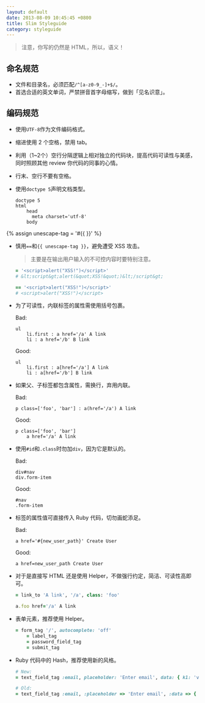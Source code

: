 ```yaml
---
layout: default
date: 2013-08-09 10:45:45 +0800
title: Slim Styleguide
category: styleguide
---
```


> 注意，你写的仍然是 HTML，所以，语义！

## 命名规范

- 文件和目录名，必须匹配`/^[a-z0-9_-]+$/`。
- 首选合适的英文单词，严禁拼音首字母缩写，做到「见名识意」。

## 编码规范

- 使用`UTF-8`作为文件编码格式。
- 缩进使用 2 个空格，禁用 tab。
- 利用（1~2个）空行分隔逻辑上相对独立的代码块，提高代码可读性与美感，同时照顾其他 review 你代码的同事的心情。
- 行末、空行不要有空格。
- 使用`doctype 5`声明文档类型。

  ```
  doctype 5
  html
      head
        meta charset='utf-8'
      body
  ```

{% assign unescape-tag = '#{{ }}' %}
- 慎用`==`和`{{ unescape-tag }}`，避免遭受 XSS 攻击。
  > 主要是在输出用户输入的不可控内容时要特别注意。

  ```ruby
  = '<script>alert("XSS!")</script>'
  # &lt;script&gt;alert(&quot;XSS!&quot;)&lt;/script&gt;

  == '<script>alert("XSS!")</script>'
  # <script>alert("XSS!")</script>
  ```

- 为了可读性，内联标签的属性需使用括号包裹。

  <p class="bad">Bad:</p>

  ```
  ul
      li.first : a href='/a' A link
      li : a href='/b' B link
  ```

  <p class="good">Good:</p>

  ```
  ul
      li.first : a[href='/a'] A link
      li : a[href='/b'] B link
  ```

- 如果父、子标签都包含属性，需换行，弃用内联。

  <p class="bad">Bad:</p>

  ```
  p class=['foo', 'bar'] : a(href='/a') A link
  ```

  <p class="good">Good:</p>

  ```
  p class=['foo', 'bar']
      a href='/a' A link
  ```

- 使用`#id`和`.class`时勿加`div`，因为它是默认的。

  <p class="bad">Bad:</p>

  ```
  div#nav
  div.form-item
  ```

  <p class="good">Good:</p>

  ```
  #nav
  .form-item
  ```

- 标签的属性值可直接传入 Ruby 代码，切勿画蛇添足。

  <p class="bad">Bad:</p>

  ```
  a href='#{new_user_path}' Create User
  ```

  <p class="good">Good:</p>

  ```
  a href=new_user_path Create User
  ```

- 对于是直接写 HTML 还是使用 Helper，不做强行约定，简洁、可读性高即可。

  ```ruby
  = link_to 'A link', '/a', class: 'foo'

  a.foo href='/a' A link
  ```

- 表单元素，推荐使用 Helper。

  ```ruby
  = form_tag '/', autocomplete: 'off'
      = label_tag
      = password_field_tag
      = submit_tag
  ```

- Ruby 代码中的 Hash，推荐使用新的风格。

  ```ruby
  # New:
  = text_field_tag :email, placeholder: 'Enter email', data: { k1: 'v1', k2: 'v2' }

  # Old:
  = text_field_tag :email, :placeholder => 'Enter email', :data => { :k1 => 'v1', :k2 => 'v2' }
  ```

